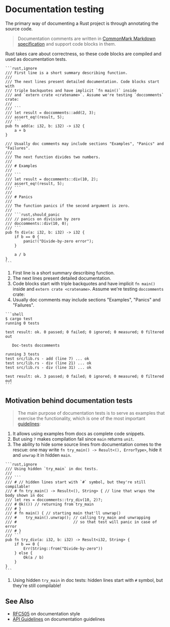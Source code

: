 # Documentation testing

The primary way of documenting a Rust project is through annotating the source
code.

> Documentation comments are written in [CommonMark Markdown specification][commonmark] and support code blocks in them.

Rust takes care about correctness, so these code blocks are compiled and used
as documentation tests.

~~~admonish tip title="Doc testing example" collapsible=true
```rust,ignore
/// First line is a short summary describing function.
///
/// The next lines present detailed documentation. Code blocks start with
/// triple backquotes and have implicit `fn main()` inside
/// and `extern crate <cratename>`. Assume we're testing `doccomments` crate:
///
/// ```
/// let result = doccomments::add(2, 3);
/// assert_eq!(result, 5);
/// ```
pub fn add(a: i32, b: i32) -> i32 {
    a + b
}

/// Usually doc comments may include sections "Examples", "Panics" and "Failures".
///
/// The next function divides two numbers.
///
/// # Examples
///
/// ```
/// let result = doccomments::div(10, 2);
/// assert_eq!(result, 5);
/// ```
///
/// # Panics
///
/// The function panics if the second argument is zero.
///
/// ```rust,should_panic
/// // panics on division by zero
/// doccomments::div(10, 0);
/// ```
pub fn div(a: i32, b: i32) -> i32 {
    if b == 0 {
        panic!("Divide-by-zero error");
    }

    a / b
}
```
~~~

1. First line is a short summary describing function.
2. The next lines present detailed documentation.
3. Code blocks start with triple backquotes and have implicit `fn main()` inside and `extern crate <cratename>`. Assume we're testing `doccomments` crate:
4. Usually doc comments may include sections "Examples", "Panics" and "Failures".

~~~admonish tip title="Code blocks in documentation are automatically tested when running the regular *cargo test* command:" collapsible=true
```shell
$ cargo test
running 0 tests

test result: ok. 0 passed; 0 failed; 0 ignored; 0 measured; 0 filtered out

   Doc-tests doccomments

running 3 tests
test src/lib.rs - add (line 7) ... ok
test src/lib.rs - div (line 21) ... ok
test src/lib.rs - div (line 31) ... ok

test result: ok. 3 passed; 0 failed; 0 ignored; 0 measured; 0 filtered out
```
~~~

## Motivation behind documentation tests

> The main purpose of documentation tests is to serve as examples that exercise
> the functionality, which is one of the most important
[guidelines][question-instead-of-unwrap]:

1. It allows using examples from docs as complete code snippets.
2. But using `?` makes compilation fail since `main` returns `unit`.
3. The ability to hide some source lines from documentation comes to the rescue: one may write `fn try_main() -> Result<(), ErrorType>`, hide it
   and `unwrap` it in hidden `main`.

~~~admonish tip title="Sounds complicated? Here's an example:" collapsible=true
```rust,ignore
/// Using hidden `try_main` in doc tests.
///
/// ```
/// # // hidden lines start with `#` symbol, but they're still compilable!
/// # fn try_main() -> Result<(), String> { // line that wraps the body shown in doc
/// let res = doccomments::try_div(10, 2)?;
/// # Ok(()) // returning from try_main
/// # }
/// # fn main() { // starting main that'll unwrap()
/// #    try_main().unwrap(); // calling try_main and unwrapping
/// #                         // so that test will panic in case of error
/// # }
/// ```
pub fn try_div(a: i32, b: i32) -> Result<i32, String> {
    if b == 0 {
        Err(String::from("Divide-by-zero"))
    } else {
        Ok(a / b)
    }
}
```
~~~

1. Using hidden `try_main` in doc tests: hidden lines start with `#` symbol, but they're still compilable!

## See Also

* [RFC505][RFC505] on documentation style
* [API Guidelines][doc-nursery] on documentation guidelines

[doc-nursery]: https://rust-lang-nursery.github.io/api-guidelines/documentation.html

[commonmark]: https://commonmark.org/

[RFC505]: https://github.com/rust-lang/rfcs/blob/master/text/0505-api-comment-conventions.md

[question-instead-of-unwrap]: https://rust-lang-nursery.github.io/api-guidelines/documentation.html#examples-use--not-try-not-unwrap-c-question-mark
